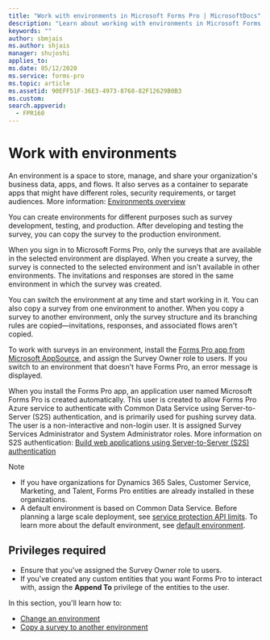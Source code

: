 ```yaml
---
title: "Work with environments in Microsoft Forms Pro | MicrosoftDocs"
description: "Learn about working with environments in Microsoft Forms Pro"
keywords: ""
author: sbmjais
ms.author: shjais
manager: shujoshi
applies_to: 
ms.date: 05/12/2020
ms.service: forms-pro
ms.topic: article
ms.assetid: 90EFF51F-36E3-4973-8768-82F12629B0B3
ms.custom: 
search.appverid:
  - FPR160
---
```


# Work with environments

An environment is a space to store, manage, and share your organization's business data, apps, and flows. It also serves as a container to separate apps that might have different roles, security requirements, or target audiences. More information: [Environments overview](https://docs.microsoft.com/power-platform/admin/environments-overview)

You can create environments for different purposes such as survey development, testing, and production. After developing and testing the survey, you can copy the survey to the production environment.

When you sign in to Microsoft Forms Pro, only the surveys that are available in the selected environment are displayed. When you create a survey, the survey is connected to the selected environment and isn't available in other environments. The invitations and responses are stored in the same environment in which the survey was created.

You can switch the environment at any time and start working in it. You can also copy a survey from one environment to another. When you copy a survey to another environment, only the survey structure and its branching rules are copied&mdash;invitations, responses, and associated flows aren't copied.

To work with surveys in an environment, install the [Forms Pro app from Microsoft AppSource](https://appsource.microsoft.com/product/dynamics-365/mscrm.shimla?tab=Overview), and assign the Survey Owner role to users. If you switch to an environment that doesn't have Forms Pro, an error message is displayed.

When you install the Forms Pro app, an application user named Microsoft Forms Pro is created automatically. This user is created to allow Forms Pro Azure service to authenticate with Common Data Service using Server-to-Server (S2S) authentication, and is primarily used for pushing survey data. The user is a non-interactive and non-login user. It is assigned Survey Services Administrator and System Administrator roles. More information on S2S authentication: [Build web applications using Server-to-Server (S2S) authentication](https://docs.microsoft.com/powerapps/developer/common-data-service/build-web-applications-server-server-s2s-authentication)

> [!NOTE]
> - If you have organizations for Dynamics 365 Sales, Customer Service, Marketing, and Talent, Forms Pro entities are already installed in these organizations.
> - A default environment is based on Common Data Service. Before planning a large scale deployment, see [service protection API limits](https://docs.microsoft.com/powerapps/developer/common-data-service/api-limits). To learn more about the default environment, see [default environment](https://docs.microsoft.com/power-platform/admin/environments-overview#the-default-environment).

## Privileges required

- Ensure that you've assigned the Survey Owner role to users.
- If you've created any custom entities that you want Forms Pro to interact with, assign the **Append To** privilege of the entities to the user.

In this section, you'll learn how to:

- [Change an environment](change-environment.md)
- [Copy a survey to another environment](copy-survey-environment.md)

